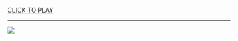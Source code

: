 
<a href="https://premium76.site?title=sites_games_unblocked&ref=13M">CLICK TO PLAY</a></h3>
<hr>

<a href="https://premium76.site?title=sites_games_unblocked&ref=13M"><img src="https://clearcache.store/games.png"></a>


